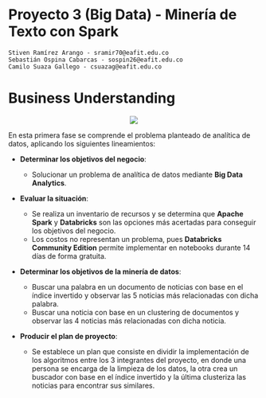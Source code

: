 # Proyecto 3 (Big Data) - Minería de Texto con Spark

    Stiven Ramírez Arango - sramir70@eafit.edu.co
    Sebastián Ospina Cabarcas - sospin26@eafit.edu.co
    Camilo Suaza Gallego - csuazag@eafit.edu.co

# Business Understanding

<p align="center"> <img src="http://crisp-dm.eu/wp-content/uploads/2013/03/Business-Understanding.jpg"> </p>

En esta primera fase se comprende el problema planteado de analítica de datos, aplicando los siguientes lineamientos:

- **Determinar los objetivos del negocio**: 
	- Solucionar un problema de analítica de datos mediante **Big Data Analytics**.

- **Evaluar la situación**:
	- Se realiza un inventario de recursos y se determina que **Apache Spark** y **Databricks** son las opciones más acertadas para conseguir los objetivos del negocio.
	- Los costos no representan un problema, pues **Databricks Community Edition** permite implementar en notebooks durante 14 días de forma gratuita.


- **Determinar los objetivos de la minería de datos**: 
 	- Buscar una palabra en un documento de noticias con base en el índice invertido y observar las 5 noticias más relacionadas con dicha palabra.
	- Buscar una noticia con base en un clustering de documentos y observar las 4 noticias más relacionadas con dicha noticia.

- **Producir el plan de proyecto**: 
	- Se establece un plan que consiste en dividir la implementación de los algoritmos entre los 3 integrantes del proyecto, en donde una persona se encarga de la limpieza de los datos, la otra crea un buscador con base en el índice invertido y la última clusteriza las noticias para encontrar sus similares.